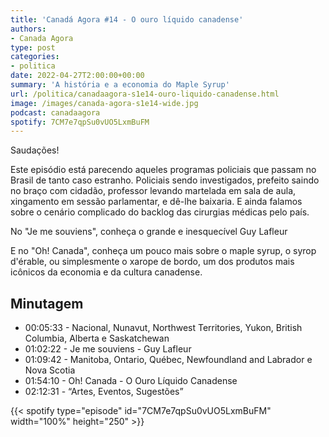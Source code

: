 ```yaml
---
title: 'Canadá Agora #14 - O ouro líquido canadense'
authors:
- Canada Agora
type: post
categories:
- politica
date: 2022-04-27T2:00:00+00:00
summary: 'A história e a economia do Maple Syrup'
url: /politica/canadaagora-s1e14-ouro-liquido-canadense.html
image: /images/canada-agora-s1e14-wide.jpg
podcast: canadaagora
spotify: 7CM7e7qpSu0vUO5LxmBuFM
---
```


Saudações!

Este episódio está parecendo aqueles programas policiais que passam no Brasil de tanto caso estranho. Policiais sendo investigados, prefeito saindo no braço com cidadão, professor levando martelada em sala de aula, xingamento em sessão parlamentar, e dê-lhe baixaria. E ainda falamos sobre o cenário complicado do backlog das cirurgias médicas pelo país.

No "Je me souviens", conheça o grande e inesquecível Guy Lafleur

E no "Oh! Canada", conheça um pouco mais sobre o maple syrup, o syrop d'érable, ou simplesmente o xarope de bordo, um dos produtos mais icônicos da economia e da cultura canadense.

## Minutagem

- 00:05:33 - Nacional, Nunavut, Northwest Territories, Yukon, British Columbia, Alberta e Saskatchewan
- 01:02:22 - Je me souviens - Guy Lafleur
- 01:09:42 - Manitoba, Ontario, Québec, Newfoundland and Labrador e Nova Scotia
- 01:54:10 - Oh! Canada - O Ouro Líquido Canadense
- 02:12:31 - “Artes, Eventos, Sugestões”

{{< spotify type="episode" id="7CM7e7qpSu0vUO5LxmBuFM" width="100%" height="250" >}}
